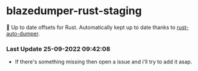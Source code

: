 # blazedumper-rust-staging

🚀 Up to date offsets for Rust. Automatically kept up to date thanks to [rust-auto-dumper](https://github.com/Akandesh/rust-auto-dumper).


### Last Update 25-09-2022 09:42:08
- If there's something missing then open a issue and i'll try to add it asap.